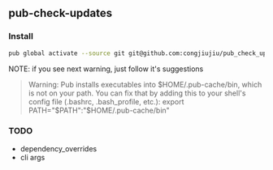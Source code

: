 ## pub-check-updates

### Install

```bash
pub global activate --source git git@github.com:congjiujiu/pub_check_update.git
```

NOTE: if you see next warning, just follow it's suggestions

> Warning: Pub installs executables into $HOME/.pub-cache/bin, which is not on your path.
> You can fix that by adding this to your shell's config file (.bashrc, .bash_profile, etc.):
>   export PATH="$PATH":"$HOME/.pub-cache/bin"

### TODO

- dependency_overrides
- cli args